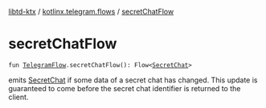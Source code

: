 [libtd-ktx](../index.md) / [kotlinx.telegram.flows](index.md) / [secretChatFlow](./secret-chat-flow.md)

# secretChatFlow

`fun `[`TelegramFlow`](../kotlinx.telegram.core/-telegram-flow/index.md)`.secretChatFlow(): Flow<`[`SecretChat`](https://tdlibx.github.io/td/docs/org/drinkless/td/libcore/telegram/TdApi/SecretChat.html)`>`

emits [SecretChat](https://tdlibx.github.io/td/docs/org/drinkless/td/libcore/telegram/TdApi/SecretChat.html) if some data of a secret chat has changed. This update is guaranteed to come
before the secret chat identifier is returned to the client.

